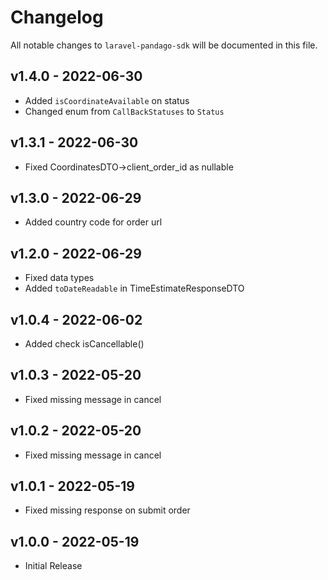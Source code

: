 # Changelog

All notable changes to `laravel-pandago-sdk` will be documented in this file.

## v1.4.0 - 2022-06-30

- Added `isCoordinateAvailable` on status
- Changed enum from `CallBackStatuses` to `Status`

## v1.3.1 - 2022-06-30

- Fixed CoordinatesDTO->client_order_id as nullable

## v1.3.0 - 2022-06-29

- Added country code for order url

## v1.2.0 - 2022-06-29

- Fixed data types
- Added `toDateReadable` in TimeEstimateResponseDTO

## v1.0.4 - 2022-06-02

- Added check isCancellable()

## v1.0.3 - 2022-05-20

- Fixed missing message in cancel

## v1.0.2 - 2022-05-20

- Fixed missing message in cancel

## v1.0.1 - 2022-05-19

- Fixed missing response on submit order

## v1.0.0 - 2022-05-19

- Initial Release